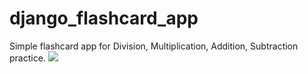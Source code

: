 # django_flashcard_app
Simple flashcard app for Division, Multiplication, Addition, Subtraction practice.
![](https://github.com/AnmolTomer/django_flashcard_app/blob/master/test_gif.gif)
